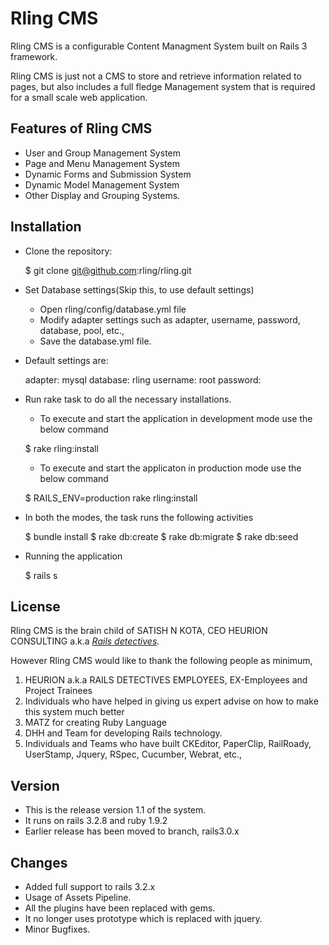 Rling CMS
================================

Rling CMS is a configurable Content Managment System built on Rails 3 framework. 

Rling CMS is just not a CMS to store and retrieve information related to pages, but also includes a full fledge Management system that is required for a small scale web application.


Features of Rling CMS
-------------------------

* User and Group Management System
* Page and Menu Management System
* Dynamic Forms and Submission System
* Dynamic Model Management System
* Other Display and Grouping Systems.


Installation
-------------------------------

+ Clone the repository:

    $ git clone git@github.com:rling/rling.git

+ Set Database settings(Skip this, to use default settings)

    * Open rling/config/database.yml file
    * Modify adapter settings such as adapter, username, password, database, pool, etc.,
    * Save the database.yml file.

+ Default settings are:

    adapter: mysql
    database: rling
    username: root
    password: 

+ Run rake task to do all the necessary installations.


    * To execute and start the application in development mode use the below command

    $ rake rling:install
    

    * To execute and start the applicaton in production mode use the below command

    $ RAILS_ENV=production rake rling:install
    

+ In both the modes, the task runs the following activities

    $ bundle install
    $ rake db:create
    $ rake db:migrate
    $ rake db:seed

+ Running the application

    $ rails s


License
-------------------------------

Rling CMS is the brain child of SATISH N KOTA, CEO HEURION CONSULTING a.k.a 
*[Rails detectives](http://www.heurion.com).*

However Rling CMS would like to thank the following people as minimum,

   1. HEURION a.k.a RAILS DETECTIVES EMPLOYEES, EX-Employees and Project Trainees
   2. Individuals who have helped in giving us expert advise on how to make this system much better
   3. MATZ for creating Ruby Language
   4. DHH and Team for developing Rails technology.
   5. Individuals and Teams who have built CKEditor, PaperClip, RailRoady, UserStamp, Jquery, RSpec, Cucumber, Webrat, etc.,


Version
-------------------------------
*  This is the release version 1.1 of the system.
*  It runs on rails 3.2.8 and ruby 1.9.2
*  Earlier release has been moved to branch, rails3.0.x



Changes
-------------------------------

*  Added full support to rails 3.2.x
*  Usage of Assets Pipeline.
*  All the plugins have been replaced with gems.
*  It no longer uses prototype which is replaced with jquery.
*  Minor Bugfixes.
 
